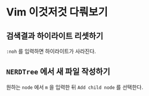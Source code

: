 # Vim 이것저것 다뤄보기

## 검색결과 하이라이트 리셋하기

`:noh` 를 입력하면 하이라이트가 사라진다.

## `NERDTree` 에서 새 파일 작성하기

원하는 `node` 에서 `m` 을 입력한 뒤 `Add child node` 를 선택한다.
